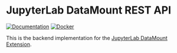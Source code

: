 # JupyterLab DataMount REST API

[![Documentation](https://img.shields.io/badge/Documentation-passed-green)](https://jsc-jupyter.github.io/jupyterlab-data-mount/architecture/backend_api/)
[![Docker](https://img.shields.io/badge/DockerImage-passed-green)](https://hub.docker.com/r/jupyterjsc/jupyterlab-data-mount-api)
  
This is the backend implementation for the [JupyterLab DataMount Extension](https://github.com/jsc-jupyter/jupyterlab-data-mount).  
  
